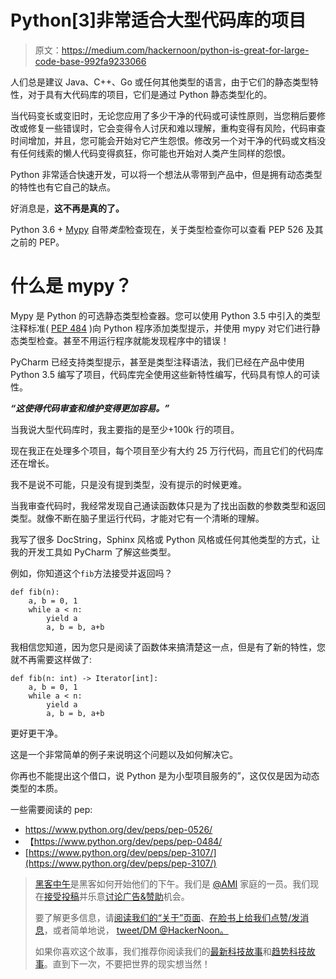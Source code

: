 # Python[3]非常适合大型代码库的项目

> 原文：<https://medium.com/hackernoon/python-is-great-for-large-code-base-992fa9233066>

人们总是建议 Java、C++、Go 或任何其他类型的语言，由于它们的静态类型特性，对于具有大代码库的项目，它们是通过 Python 静态类型化的。

当代码变长或变旧时，无论您应用了多少干净的代码或可读性原则，当您稍后要修改或修复一些错误时，它会变得令人讨厌和难以理解，重构变得有风险，代码审查时间增加，并且，您可能会开始对它产生怨恨。修改另一个对干净的代码或文档没有任何线索的懒人代码变得疯狂，你可能也开始对人类产生同样的怨恨。

Python 非常适合快速开发，可以将一个想法从零带到产品中，但是拥有动态类型的特性也有它自己的缺点。

好消息是，**这不再是真的了。**

Python 3.6 + [Mypy](https://github.com/python/mypy) 自带*类型*检查现在，关于类型检查你可以查看 PEP 526 及其之前的 PEP。

# 什么是 mypy？

Mypy 是 Python 的可选静态类型检查器。您可以使用 Python 3.5 中引入的类型注释标准( [PEP 484](https://www.python.org/dev/peps/pep-0484/) )向 Python 程序添加类型提示，并使用 mypy 对它们进行静态类型检查。甚至不用运行程序就能发现程序中的错误！

PyCharm 已经支持类型提示，甚至是类型注释语法，我们已经在产品中使用 Python 3.5 编写了项目，代码库完全使用这些新特性编写，代码具有惊人的可读性。

***“这使得代码审查和维护变得更加容易。”***

当我说大型代码库时，我主要指的是至少+100k 行的项目。

现在我正在处理多个项目，每个项目至少有大约 25 万行代码，而且它们的代码库还在增长。

我不是说不可能，只是没有提到类型，没有提示的时候更难。

当我审查代码时，我经常发现自己通读函数体只是为了找出函数的参数类型和返回类型。就像不断在脑子里运行代码，才能对它有一个清晰的理解。

我写了很多 DocString，Sphinx 风格或 Python 风格或任何其他类型的方式，让我的开发工具如 PyCharm 了解这些类型。

例如，你知道这个`fib`方法接受并返回吗？

```
def fib(n):
    a, b = 0, 1
    while a < n:
        yield a
        a, b = b, a+b
```

我相信您知道，因为您只是阅读了函数体来搞清楚这一点，但是有了新的特性，您就不再需要这样做了:

```
def fib(n: int) -> Iterator[int]:
    a, b = 0, 1
    while a < n:
        yield a
        a, b = b, a+b
```

更好更干净。

这是一个非常简单的例子来说明这个问题以及如何解决它。

你再也不能提出这个借口，说 Python 是为小型项目服务的”，这仅仅是因为动态类型的本质。

一些需要阅读的 pep:

*   https://www.python.org/dev/peps/pep-0526/
*   【https://www.python.org/dev/peps/pep-0484/ 
*   [https://www.python.org/dev/peps/pep-3107/](https://www.python.org/dev/peps/pep-3107/)

> [黑客中午](http://bit.ly/Hackernoon)是黑客如何开始他们的下午。我们是 [@AMI](http://bit.ly/atAMIatAMI) 家庭的一员。我们现在[接受投稿](http://bit.ly/hackernoonsubmission)并乐意[讨论广告&赞助](mailto:partners@amipublications.com)机会。
> 
> 要了解更多信息，请[阅读我们的“关于”页面](https://goo.gl/4ofytp)、[在脸书上给我们点赞/发消息](http://bit.ly/HackernoonFB)，或者简单地说， [tweet/DM @HackerNoon。](https://goo.gl/k7XYbx)
> 
> 如果你喜欢这个故事，我们推荐你阅读我们的[最新科技故事](http://bit.ly/hackernoonlatestt)和[趋势科技故事](https://hackernoon.com/trending)。直到下一次，不要把世界的现实想当然！